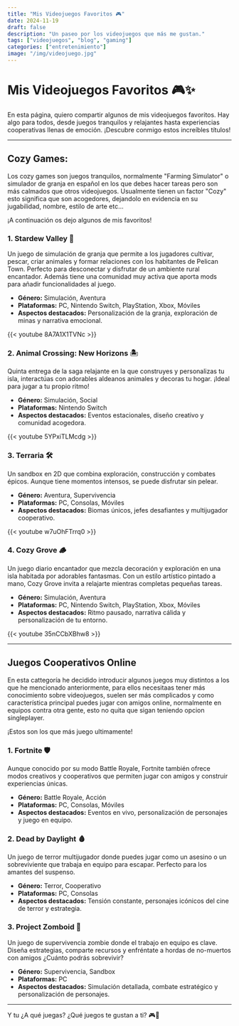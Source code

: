 ```yaml
---
title: "Mis Videojuegos Favoritos 🎮"
date: 2024-11-19
draft: false
description: "Un paseo por los videojuegos que más me gustan."
tags: ["videojuegos", "blog", "gaming"]
categories: ["entretenimiento"]
image: "/img/videojuego.jpg"
---
```


# Mis Videojuegos Favoritos 🎮✨

En esta página, quiero compartir algunos de mis videojuegos favoritos. Hay algo para todos, desde juegos tranquilos y relajantes hasta experiencias cooperativas llenas de emoción. ¡Descubre conmigo estos increíbles títulos!

---

## **Cozy Games:**
Los cozy games son juegos tranquilos, normalmente "Farming Simulator" o simulador de granja en español en los que debes hacer tareas
pero son más calmados que otros videojuegos. Usualmente tienen un factor "Cozy" esto significa que son acogedores, dejandolo en evidencia
en su jugabilidad, nombre, estilo de arte etc...

¡A continuación os dejo algunos de mis favoritos!

### **1. Stardew Valley** 🌾
Un juego de simulación de granja que permite a los jugadores cultivar, pescar, criar animales y formar relaciones con los habitantes de Pelican Town. 
Perfecto para desconectar y disfrutar de un ambiente rural encantador. Además tiene una comunidad muy activa que aporta mods para añadir funcionalidades al juego.

- **Género:** Simulación, Aventura
- **Plataformas:** PC, Nintendo Switch, PlayStation, Xbox, Móviles
- **Aspectos destacados:** Personalización de la granja, exploración de minas y narrativa emocional.

{{< youtube 8A7A1X1TVNc >}}

### **2. Animal Crossing: New Horizons** 🏝️
Quinta entrega de la saga relajante en la que construyes y personalizas tu isla, interactúas con adorables aldeanos animales y decoras tu hogar. ¡Ideal para jugar a tu propio ritmo!

- **Género:** Simulación, Social
- **Plataformas:** Nintendo Switch
- **Aspectos destacados:** Eventos estacionales, diseño creativo y comunidad acogedora.

{{< youtube 5YPxiTLMcdg >}}

### **3. Terraria** 🛠️
Un sandbox en 2D que combina exploración, construcción y combates épicos. Aunque tiene momentos intensos, se puede disfrutar sin pelear.

- **Género:** Aventura, Supervivencia
- **Plataformas:** PC, Consolas, Móviles
- **Aspectos destacados:** Biomas únicos, jefes desafiantes y multijugador cooperativo.

{{< youtube w7uOhFTrrq0 >}}

### **4. Cozy Grove** 🪵
Un juego diario encantador que mezcla decoración y exploración en una isla habitada por adorables fantasmas. Con un estilo artístico pintado a mano, Cozy Grove invita a relajarte mientras completas pequeñas tareas.

- **Género:** Simulación, Aventura
- **Plataformas:** PC, Nintendo Switch, PlayStation, Xbox, Móviles
- **Aspectos destacados:** Ritmo pausado, narrativa cálida y personalización de tu entorno.

{{< youtube 35nCCbXBhw8 >}}

---

## **Juegos Cooperativos Online**

En esta cattegoría he decidido introducir algunos juegos muy distintos a los que he mencionado anteriormente, para ellos necesitaas tener
más conocimiento sobre videojuegos, suelen ser más complicados y como característica principal puedes jugar con amigos online, normalmente
en equipos contra otra gente, esto no quita que sigan teniendo opcion singleplayer.

¡Estos son los que más juego ultimamente!

### **1. Fortnite** 🛡️
Aunque conocido por su modo Battle Royale, Fortnite también ofrece modos creativos y cooperativos que permiten jugar con amigos y construir experiencias únicas.

- **Género:** Battle Royale, Acción
- **Plataformas:** PC, Consolas, Móviles
- **Aspectos destacados:** Eventos en vivo, personalización de personajes y juego en equipo.

### **2. Dead by Daylight** 🩸
Un juego de terror multijugador donde puedes jugar como un asesino o un sobreviviente que trabaja en equipo para escapar. Perfecto para los amantes del suspenso.

- **Género:** Terror, Cooperativo
- **Plataformas:** PC, Consolas
- **Aspectos destacados:** Tensión constante, personajes icónicos del cine de terror y estrategia.

### **3. Project Zomboid** 🧟
Un juego de supervivencia zombie donde el trabajo en equipo es clave. Diseña estrategias, comparte recursos y enfréntate a hordas de no-muertos con amigos ¿Cuánto podrás sobrevivir?

- **Género:** Supervivencia, Sandbox
- **Plataformas:** PC
- **Aspectos destacados:** Simulación detallada, combate estratégico y personalización de personajes.

---

Y tu ¿A qué juegas? ¿Qué juegos te gustan a ti? 🎮🌟
